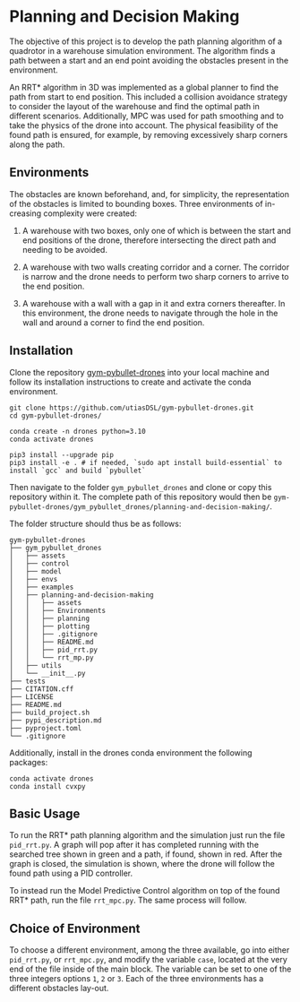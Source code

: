 # Planning and Decision Making

The objective of this project is to develop the path planning algorithm of a quadrotor in a warehouse simulation environment. The algorithm finds a path between a start and an end point avoiding the obstacles present in the environment.

An RRT* algorithm in 3D was implemented as a global planner to find the path from start to end position. This included a collision avoidance strategy to consider the layout of the warehouse and find the optimal path in different scenarios. Additionally, MPC was used for path smoothing and to take the physics of the drone into account. The physical feasibility of the found path is ensured, for example, by removing excessively sharp corners
along the path. 

## Environments

The obstacles are known beforehand, and, for simplicity, the representation of the obstacles is limited to bounding boxes. Three environments of in-
creasing complexity were created:

1) A warehouse with two boxes, only one of which is between the start and end positions of the drone, therefore intersecting the direct path and needing to be avoided. 

2) A warehouse with two walls creating corridor and a corner. The corridor is narrow and the drone needs to perform two sharp corners to arrive to the end position.

3) A warehouse with a wall with a gap in it and extra
corners thereafter. In this environment, the drone needs to navigate through the hole in the wall and around a corner to find the end position.

## Installation

Clone the repository [gym-pybullet-drones](https://github.com/utiasDSL/gym-pybullet-drones) into your local machine and follow its installation instructions to create and activate the conda environment.

```
git clone https://github.com/utiasDSL/gym-pybullet-drones.git
cd gym-pybullet-drones/

conda create -n drones python=3.10
conda activate drones

pip3 install --upgrade pip
pip3 install -e . # if needed, `sudo apt install build-essential` to install `gcc` and build `pybullet`
```

 Then navigate to the folder `gym_pybullet_drones` and clone or copy this repository within it. The complete path of this repository would then be `gym-pybullet-drones/gym_pybullet_drones/planning-and-decision-making/`.

The folder structure should thus be as follows:

```
gym-pybullet-drones
├── gym_pybullet_drones
│   ├── assets
│   ├── control
│   ├── model
│   ├── envs
│   ├── examples
│   ├── planning-and-decision-making
│   │   ├── assets
│   │   ├── Environments
│   │   ├── planning
│   │   ├── plotting
│   │   ├── .gitignore
│   │   ├── README.md
│   │   ├── pid_rrt.py
│   │   └── rrt_mp.py
│   ├── utils
│   └── __init__.py
├── tests
├── CITATION.cff
├── LICENSE
├── README.md
├── build_project.sh
├── pypi_description.md
├── pyproject.toml
└── .gitignore
```

Additionally, install in the drones conda environment the following packages:

```
conda activate drones
conda install cvxpy
```

## Basic Usage

To run the RRT* path planning algorithm and the simulation just run the file `pid_rrt.py`. A graph will pop after it has completed running with the searched tree shown in green and a path, if found, shown in red. After the graph is closed, the simulation is shown, where the drone will follow the found path using a PID controller. 

To instead run the Model Predictive Control algorithm on top of the found RRT* path, run the file `rrt_mpc.py`. The same process will follow.

## Choice of Environment

To choose a different environment, among the three available, go into either `pid_rrt.py`, or `rrt_mpc.py`, and modify the variable `case`, located at the very end of the file inside of the main block. The variable can be set to one of the three integers options `1`, `2` or `3`. Each of the three environments has a different obstacles lay-out.


